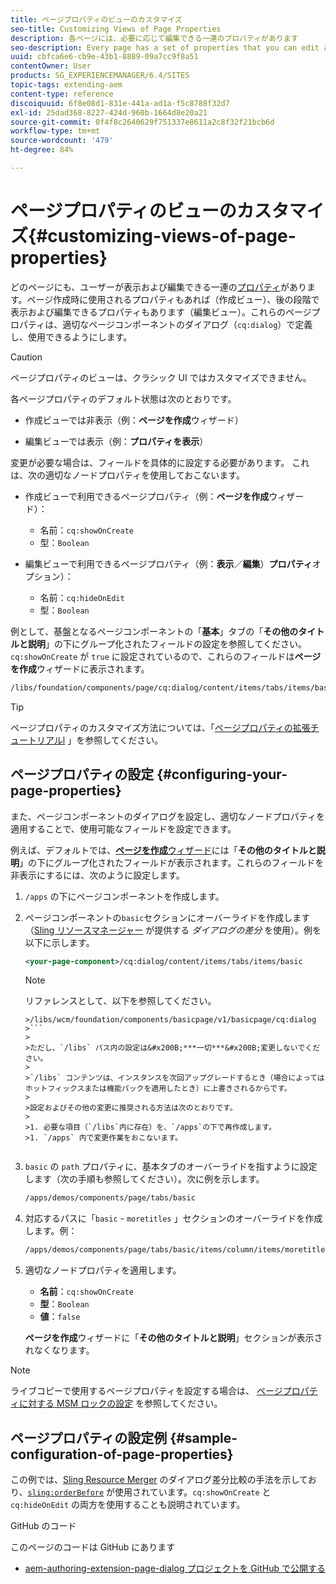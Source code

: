 ```yaml
---
title: ページプロパティのビューのカスタマイズ
seo-title: Customizing Views of Page Properties
description: 各ページには、必要に応じて編集できる一連のプロパティがあります
seo-description: Every page has a set of properties that you can edit as required
uuid: cbfca6e6-cb9e-43b1-8889-09a7cc9f8a51
contentOwner: User
products: SG_EXPERIENCEMANAGER/6.4/SITES
topic-tags: extending-aem
content-type: reference
discoiquuid: 6f8e08d1-831e-441a-ad1a-f5c8788f32d7
exl-id: 25dad368-8227-424d-960b-1664d8e20a21
source-git-commit: 0f4f8c2640629f751337e8611a2c8f32f21bcb6d
workflow-type: tm+mt
source-wordcount: '479'
ht-degree: 84%

---
```


# ページプロパティのビューのカスタマイズ{#customizing-views-of-page-properties}

どのページにも、ユーザーが表示および編集できる一連の[プロパティ](/help/sites-authoring/editing-page-properties.md)があります。ページ作成時に使用されるプロパティもあれば（作成ビュー）、後の段階で表示および編集できるプロパティもあります（編集ビュー）。これらのページプロパティは、適切なページコンポーネントのダイアログ（`cq:dialog`）で定義し、使用できるようにします。

>[!CAUTION]
>
>ページプロパティのビューは、クラシック UI ではカスタマイズできません。

各ページプロパティのデフォルト状態は次のとおりです。

* 作成ビューでは非表示（例：**ページを作成**&#x200B;ウィザード）

* 編集ビューでは表示（例：**プロパティを表示**）

変更が必要な場合は、フィールドを具体的に設定する必要があります。 これは、次の適切なノードプロパティを使用しておこないます。

* 作成ビューで利用できるページプロパティ（例：**ページを作成**&#x200B;ウィザード）：

   * 名前：`cq:showOnCreate`
   * 型：`Boolean`

* 編集ビューで利用できるページプロパティ（例：**表示**／**編集**）**プロパティ**&#x200B;オプション）：

   * 名前：`cq:hideOnEdit`
   * 型：`Boolean`

例として、基盤となるページコンポーネントの「**基本**」タブの「**その他のタイトルと説明**」の下にグループ化されたフィールドの設定を参照してください。`cq:showOnCreate` が `true` に設定されているので、これらのフィールドは&#x200B;**ページを作成**&#x200B;ウィザードに表示されます。

```xml
/libs/foundation/components/page/cq:dialog/content/items/tabs/items/basic/items/column/items/moretitles
```

>[!TIP]
>
>ページプロパティのカスタマイズ方法については、「[ページプロパティの拡張チュートリアルl](https://experienceleague.adobe.com/docs/experience-manager-learn/sites/developing/page-properties-technical-video-develop.html?lang=ja) 」を参照してください。

## ページプロパティの設定 {#configuring-your-page-properties}

また、ページコンポーネントのダイアログを設定し、適切なノードプロパティを適用することで、使用可能なフィールドを設定できます。

例えば、デフォルトでは、[**ページを作成**&#x200B;ウィザード](/help/sites-authoring/managing-pages.md#creating-a-new-page)には「**その他のタイトルと説明**」の下にグループ化されたフィールドが表示されます。これらのフィールドを非表示にするには、次のように設定します。

1. `/apps` の下にページコンポーネントを作成します。
1. ページコンポーネントの`basic`セクションにオーバーライドを作成します（[Sling リソースマネージャー](/help/sites-developing/sling-resource-merger.md) が提供する *ダイアログの差分* を使用）。例を以下に示します。

   ```xml
   <your-page-component>/cq:dialog/content/items/tabs/items/basic
   ```

   >[!NOTE]
   >
   >リファレンスとして、以下を参照してください。
   >
   >
   ```
   >/libs/wcm/foundation/components/basicpage/v1/basicpage/cq:dialog
   >```
   >
   >ただし、`/libs` パス内の設定は&#x200B;***一切***&#x200B;変更しないでください。
   >
   >`/libs` コンテンツは、インスタンスを次回アップグレードするとき（場合によってはホットフィックスまたは機能パックを適用したとき）に上書きされるからです。
   >
   >設定およびその他の変更に推奨される方法は次のとおりです。
   >
   >1. 必要な項目（`/libs`内に存在）を、`/apps`の下で再作成します。
   >1. `/apps` 内で変更作業をおこないます。


1. `basic` の `path` プロパティに、基本タブのオーバーライドを指すように設定します（次の手順も参照してください）。次に例を示します。

   ```xml
   /apps/demos/components/page/tabs/basic
   ```

1. 対応するパスに「`basic` - `moretitles` 」セクションのオーバーライドを作成します。例：

   ```xml
   /apps/demos/components/page/tabs/basic/items/column/items/moretitles
   ```

1. 適切なノードプロパティを適用します。

   * **名前**：`cq:showOnCreate`
   * **型**：`Boolean`
   * **値**：`false`

   **ページを作成**&#x200B;ウィザードに「**その他のタイトルと説明**」セクションが表示されなくなります。

>[!NOTE]
>
>ライブコピーで使用するページプロパティを設定する場合は、 [ページプロパティに対する MSM ロックの設定](/help/sites-developing/extending-msm.md#configuring-msm-locks-on-page-properties-touch-enabled-ui) を参照してください。

## ページプロパティの設定例 {#sample-configuration-of-page-properties}

この例では、[Sling Resource Merger](/help/sites-developing/sling-resource-merger.md) のダイアログ差分比較の手法を示しており、[`sling:orderBefore`](/help/sites-developing/sling-resource-merger.md#properties) が使用されています。`cq:showOnCreate` と `cq:hideOnEdit` の両方を使用することも説明されています。

GitHub のコード

このページのコードは GitHub にあります

* [aem-authoring-extension-page-dialog プロジェクトを GitHub で公開する](https://github.com/Adobe-Marketing-Cloud/aem-authoring-extension-page-dialog)
